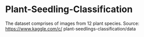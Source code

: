# Plant-Seedling-Classification
The dataset comprises of images from 12 plant species. Source: https://www.kaggle.com/c/ plant-seedlings-classification/data
